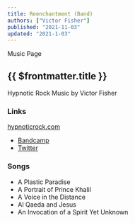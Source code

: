 ```yaml
---
title: Reenchantment (Band)
authors: ["Victor Fisher"]
published: "2021-11-03"
updated: "2021-1-03"
---
```


<g-link to="/music">Music Page</g-link>

## {{ $frontmatter.title }}

Hypnotic Rock Music by Victor Fisher

### Links

<a href="http://hypnoticrock.com">hypnoticrock.com</a>
* <a href="https://reenchantment.bandcamp.com">Bandcamp</a>
* <a href="https://twitter.com/hypnoticrock">Twitter</a>
<!-- * <a href="https://www.facebook.com/hypnoticrock">Facebook</a> -->
<!-- * <a href="https://www.youtube.com/user/reverendofdespair">YouTube (The Reverend of Despair)</a> -->
<!-- * <a href="https://www.youtube.com/channel/UCUty3MJPa-JrdNLJtiSxttA">YouTube (Reenchantment)</a> -->
<!-- * <a href="https://www.instagram.com/hypnoticrock/">Instagram</a> -->
<!-- * <a href="https://www.tiktok.com/@hypnoticrock?">TikTok</a> -->
<!-- * Snapchat -->

### Songs
* <g-link to="/song/a-plastic-paradise">A Plastic Paradise</g-link>
* <g-link to="/song/a-portrait-of-prince-khalil">A Portrait of Prince Khalil</g-link>
* <g-link to="/song/a-voice-in-the-distance">A Voice in the Distance</g-link>
* <g-link to="/song/al-qaeda-and-jesus">Al Qaeda and Jesus</g-link>
* <g-link to="/song/an-invocation-of-a-spirit-yet-unknown">An Invocation of a Spirit Yet Unknown</g-link>
